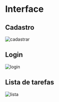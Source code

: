 # Interface

## Cadastro
![cadastrar](https://github.com/cadusamparo/Lista-de-tarefas-com-sistema-de-registrar-e-login/assets/128712778/0bcdd6dc-ee56-4ff5-8308-3e74196036b3)


## Login
![login](https://github.com/cadusamparo/Lista-de-tarefas-com-sistema-de-registrar-e-login/assets/128712778/ca98f5d8-6229-4aab-a57b-4831b2b82441)

## Lista de tarefas
![lista](https://github.com/cadusamparo/Lista-de-tarefas-com-sistema-de-registrar-e-login/assets/128712778/91855ec6-f0d3-4666-ba93-2ba6a9df01ee)
